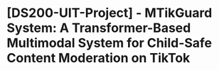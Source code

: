 # [DS200-UIT-Project] - MTikGuard System: A Transformer-Based Multimodal System for Child-Safe Content Moderation on TikTok
